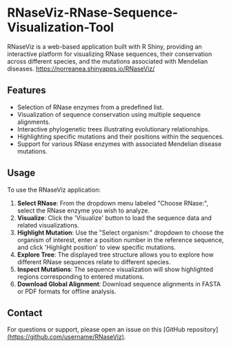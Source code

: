 # RNaseViz-RNase-Sequence-Visualization-Tool

RNaseViz is a web-based application built with R Shiny, providing an interactive platform for visualizing RNase sequences, their conservation across different species, and the mutations associated with Mendelian diseases.
https://norreanea.shinyapps.io/RNaseViz/
## Features

- Selection of RNase enzymes from a predefined list.
- Visualization of sequence conservation using multiple sequence alignments.
- Interactive phylogenetic trees illustrating evolutionary relationships.
- Highlighting specific mutations and their positions within the sequences.
- Support for various RNase enzymes with associated Mendelian disease mutations.

## Usage

To use the RNaseViz application:

1. **Select RNase**: From the dropdown menu labeled "Choose RNase:", select the RNase enzyme you wish to analyze.
2. **Visualize**: Click the 'Visualize' button to load the sequence data and related visualizations.
3. **Highlight Mutation**: Use the "Select organism:" dropdown to choose the organism of interest, enter a position number in the reference sequence, and click 'Highlight position' to view specific mutations.
4. **Explore Tree**: The displayed tree structure allows you to explore how different RNase sequences relate to different species.
5. **Inspect Mutations**: The sequence visualization will show highlighted regions corresponding to entered mutations.
6. **Download Global Alignment**: Download sequence alignments in FASTA or PDF formats for offline analysis.

## Contact

For questions or support, please open an issue on this [GitHub repository][(https://github.com/username/RNaseViz)](https://github.com/Norreanea/RNaseViz-RNase-Sequence-Visualization-Tool/issues).

